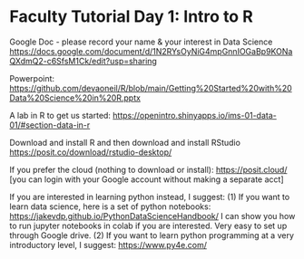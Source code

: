 # Faculty Tutorial Day 1: Intro to R
Google Doc - please record your name & your interest in Data Science
https://docs.google.com/document/d/1N2RYsOyNiG4mpGnnIOGaBp9KONaQXdmQ2-c6SfsM1Ck/edit?usp=sharing

Powerpoint:  https://github.com/devaoneil/R/blob/main/Getting%20Started%20with%20Data%20Science%20in%20R.pptx

A lab in R to get us started: 
https://openintro.shinyapps.io/ims-01-data-01/#section-data-in-r

Download and install R and then download and install RStudio
https://posit.co/download/rstudio-desktop/

If you prefer the cloud (nothing to download or install):
https://posit.cloud/      [you can login with your Google account without making a separate acct]

If you are interested in learning python instead, I suggest:
(1) If you want to learn data science, here is a set of python notebooks:
https://jakevdp.github.io/PythonDataScienceHandbook/
I can show you how to run jupyter notebooks in colab if you are interested. Very easy to set up through Google drive. 
(2) If you want to learn python programming at a very introductory level, I suggest:
https://www.py4e.com/

